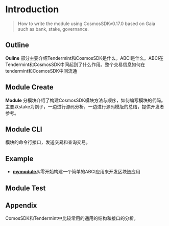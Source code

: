 # Introduction

> How to write the module using CosmosSDKv0.17.0 based on Gaia such as bank, stake, governance.

## Outline
**Ouline** 部分主要介绍Tendermint和CosmosSDK是什么。ABCI是什么。ABCI在Tendermint和CosmosSDK中间起到了什么作用。整个交易信息如何在tendermint和CosmosSDK中间流通

## Module Create
**Module** 分模块介绍了构建CosmosSDK模块方法与顺序，如何编写模块的代码。主要以stake为例子，一边进行源码分析，一边进行源码模版的总结，提供开发者参考。

## Module CLI
模块的命令行接口，发送交易和查询交易。

##  Example
* [**mymodule**](https://github.com/MrXJC/CosmosSDK-in-Action/tree/master/Example/mymodule)从零开始构建一个简单的ABCI应用来开发区块链应用

## Module Test

## Appendix
ComosSDK和Tendermint中比较常用的通用的结构和接口的分析。
